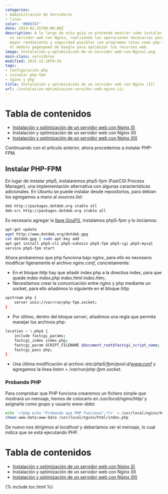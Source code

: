```yaml
---
categories:
- Administracion de Servidores
- linux
color: '#0097A7'
date: 2014-02-25T00:00:00Z
description: A lo largo de esta guía se pretende mostrar cómo instalar desde cero
  un servidor web con Nginx, realizando las operaciones necesarias para lograr el
  mayor rendimiento y seguridad posibles con programas tales como php-fpm, APC, y
  el módulo pagespeed de Google para optimizar los recursos web.
image: Instalación-y-optimización-de-un-servidor-web-con-Nginx1.png
main-class: servidores
modified: 2015-12-28T9:34
tags:
- configuración php
- instalar php-fpm
- nginx y php
title: Instalación y optimización de un servidor web con Nginx (II)
url: /instalacion-optimizacion-servidor-web-nginx-ii/
---
```


# Tabla de contenidos

  * [Instalación y optimización de un servidor web con Nginx (I)][1]
  * Instalación y optimización de un servidor web con Nginx (II)
  * [Instalación y optimización de un servidor web con Nginx (III)][2]

Continuando con el artículo anterior, ahora procedemos a instalar PHP-FPM.

<!--ad-->

## Instalar PHP-FPM

En lugar de instalar php5, instalaremos php5-fpm (FastCGI Process Manager), una implementación alternativa con algunas características adicionales. En Ubuntu se puede instalar desde repositorios, para debian los agregamos a mano al *sources.list*:

```bash
deb http://packages.dotdeb.org stable all
deb-src http://packages.dotdeb.org stable all

```

Es necesario agregar la [llave GnuPG][3], instalamos php5-fpm y lo iniciamos:

```bash
apt-get update
wget http://www.dotdeb.org/dotdeb.gpg
cat dotdeb.gpg | sudo apt-key add -
apt-get install php5-cli php5-suhosin php5-fpm php5-cgi php5-mysql
service php5-fpm start

```

Ahora probaremos que php funciona bajo nginx, para ello es necesario modificar ligeramente el archivo *nginx.conf*, concretamente:

* En el bloque *http* hay que añadir index.php a la directiva index, para que quede index *index.php index.html index.htm;*.
* Necesitamos crear la comunicación entre nginx y php mediante un socket, para ello añadimos lo siguiente en el bloque *http*.

```bash
upstream php {
    server unix://var/run/php-fpm.socket;
}
```

* Por último, dentro del bloque *server*, añadimos una regla que permita manejar los archivos php:

```bash
location ~ \.php$ {
    include fastcgi_params;
    fastcgi_index index.php;
    fastcgi_param SCRIPT_FILENAME $document_root$fastcgi_script_name;
    fastcgi_pass php;
}
```

* Una última modificación al archivo */etc/php5/fpm/pool.d/www.conf* y agregamos la línea *listen = /var/run/php-fpm.socket*.

### Probando PHP

Para comprobar que PHP funciona crearemos un fichero simple que mostrará un mensaje, hemos de colocarlo en */usr/local/nginx/http/* y asignarle como grupo y usuario *www-data*:

```bash
echo '<?php echo "Probando que PHP funciona";??>' > /usr/local/nginx/html/index.php
chown www-data:www-data /usr/local/nginx/html/index.php
```

De nuevo nos dirigimos al *localhost* y deberíamos ver el mensaje, lo cual indica que se está ejecutando PHP.

# Tabla de contenidos

* [Instalación y optimización de un servidor web con Nginx (I)][1]
* Instalación y optimización de un servidor web con Nginx (II)
* [Instalación y optimización de un servidor web con Nginx (III)][2]

[1]: https://elbauldelprogramador.com/instalacion-optimizacion-servidor-web-nginx-i "Instalación y optimización de un servidor web con Nginx (I)"
[2]: https://elbauldelprogramador.com/instalacion-optimizacion-servidor-web-nginx-iii "Instalación y optimización de un servidor web con Nginx (III)"
[3]: https://elbauldelprogramador.com/editar-y-crear-archivos-cifrados-con-gpg-en-vim/ "Editar y crear archivos cifrados con GPG en Vim"

{% include toc.html %}
